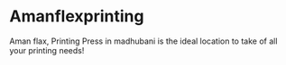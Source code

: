 # Amanflexprinting
Aman flax, Printing Press in madhubani is the ideal location to take of all your printing needs!
